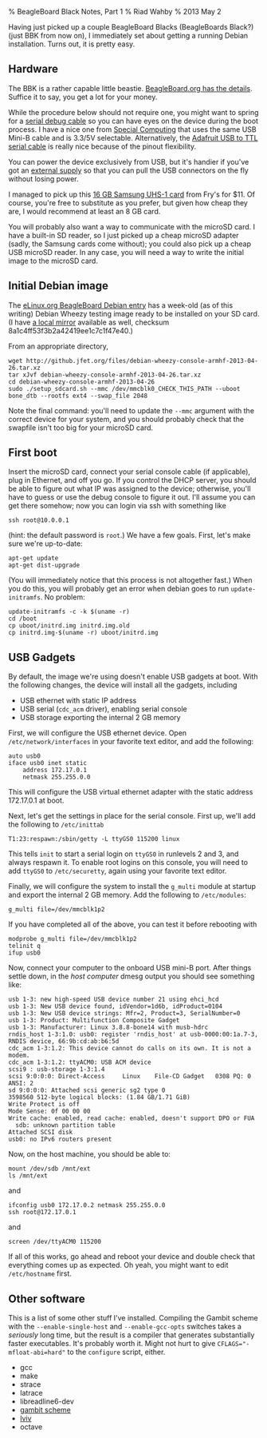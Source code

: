 % BeagleBoard Black Notes, Part 1
% Riad Wahby
% 2013 May 2

Having just picked up a couple BeagleBoard Blacks (BeagleBoards Black?)
(just BBK from now on), I immediately set about getting a running Debian
installation. Turns out, it is pretty easy.

Hardware
--

The BBK is a rather capable little beastie. <a href="http://beagleboard.org/Products/BeagleBone%20Black">BeagleBoard.org has the details</a>. Suffice it to say, you get a lot for your money.

While the procedure below should not require one, you might want to spring for a <a href="http://circuitco.com/support/index.php?title=BeagleBone_Black_Accessories#Serial_Debug_Cables">serial debug cable</a> so you can have eyes on the device during the boot process. I have a nice one from <a href="https://specialcomp.com/beaglebone/#20411">Special Computing</a> that uses the same USB Mini-B cable and is 3.3/5V selectable. Alternatively, the <a href="http://www.adafruit.com/products/954">Adafruit USB to TTL serial cable</a> is really nice because of the pinout flexibility.

You can power the device exclusively from USB, but it's handier if you've got an <a href="http://circuitco.com/support/index.php?title=BeagleBone_Black_Accessories#5VDC_Power_Supplies">external supply</a> so that you can pull the USB connectors on the fly without losing power.

I managed to pick up this <a href="http://www.frys.com/product/7593456">16 GB Samsung UHS-1 card</a> from Fry's for $11. Of course, you're free to substitute as you prefer, but given how cheap they are, I would recommend at least an 8 GB card.

You will probably also want a way to communicate with the microSD card. I have a built-in SD reader, so I just picked up a cheap microSD adapter (sadly, the Samsung cards come without); you could also pick up a cheap USB microSD reader. In any case, you will need a way to write the initial image to the microSD card.

Initial Debian image
--

The <a href="http://elinux.org/BeagleBoardDebian">eLinux.org BeagleBoard Debian entry</a> has a week-old (as of this writing) Debian Wheezy testing image ready to be installed on your SD card. (I have <a href="files/debian-wheezy-console-armhf-2013-04-26.tar.xz">a local mirror</a> available as well, checksum 8a1c4ff53f3b2a42419ee1c7c1f47e40.)

From an appropriate directory,
    
    wget http://github.jfet.org/files/debian-wheezy-console-armhf-2013-04-26.tar.xz
    tar xJvf debian-wheezy-console-armhf-2013-04-26.tar.xz
    cd debian-wheezy-console-armhf-2013-04-26
    sudo ./setup_sdcard.sh --mmc /dev/mmcblk0_CHECK_THIS_PATH --uboot bone_dtb --rootfs ext4 --swap_file 2048

Note the final command: you'll need to update the `--mmc` argument with the correct device for your system, and you should probably check that the swapfile isn't too big for your microSD card.

First boot
--

Insert the microSD card, connect your serial console cable (if applicable), plug in Ethernet, and off you go. If you control the DHCP server, you should be able to figure out what IP was assigned to the device; otherwise, you'll have to guess or use the debug console to figure it out. I'll assume you can get there somehow; now you can login via ssh with something like

    ssh root@10.0.0.1

(hint: the default password is `root`.) We have a few goals. First, let's make sure we're up-to-date:

    apt-get update
    apt-get dist-upgrade

(You will immediately notice that this process is not altogether fast.) When you do this, you will probably get an error when debian goes to run `update-initramfs`. No problem: 

    update-initramfs -c -k $(uname -r)
    cd /boot
    cp uboot/initrd.img initrd.img.old
    cp initrd.img-$(uname -r) uboot/initrd.img

USB Gadgets
--

By default, the image we're using doesn't enable USB gadgets at boot. With the following changes, the device will install all the gadgets, including

* USB ethernet with static IP address
* USB serial (`cdc_acm` driver), enabling serial console
* USB storage exporting the internal 2 GB memory

First, we will configure the USB ethernet device. Open `/etc/network/interfaces` in your favorite text editor, and add the following:

    auto usb0
    iface usb0 inet static
        address 172.17.0.1
        netmask 255.255.0.0

This will configure the USB virtual ethernet adapter with the static address 172.17.0.1 at boot.

Next, let's get the settings in place for the serial console. First up, we'll add the following to `/etc/inittab`

    T1:23:respawn:/sbin/getty -L ttyGS0 115200 linux

This tells `init` to start a serial login on `ttyGS0` in runlevels 2 and 3, and always respawn it. To enable root logins on this console, you will need to add `ttyGS0` to `/etc/securetty`, again using your favorite text editor.

Finally, we will configure the system to install the `g_multi` module at startup and export the internal 2 GB memory. Add the following to `/etc/modules`:

    g_multi file=/dev/mmcblk1p2

If you have completed all of the above, you can test it before rebooting with

    modprobe g_multi file=/dev/mmcblk1p2
    telinit q
    ifup usb0

Now, connect your computer to the onboard USB mini-B port. After things settle down, in the *host computer* dmesg output you should see something like:

    usb 1-3: new high-speed USB device number 21 using ehci_hcd
    usb 1-3: New USB device found, idVendor=1d6b, idProduct=0104
    usb 1-3: New USB device strings: Mfr=2, Product=3, SerialNumber=0
    usb 1-3: Product: Multifunction Composite Gadget
    usb 1-3: Manufacturer: Linux 3.8.8-bone14 with musb-hdrc
    rndis_host 1-3:1.0: usb0: register 'rndis_host' at usb-0000:00:1a.7-3, RNDIS device, 66:9b:cd:ab:b6:5d
    cdc_acm 1-3:1.2: This device cannot do calls on its own. It is not a modem.
    cdc_acm 1-3:1.2: ttyACM0: USB ACM device
    scsi9 : usb-storage 1-3:1.4
    scsi 9:0:0:0: Direct-Access     Linux    File-CD Gadget   0308 PQ: 0 ANSI: 2
    sd 9:0:0:0: Attached scsi generic sg2 type 0
    3598560 512-byte logical blocks: (1.84 GB/1.71 GiB)
    Write Protect is off
    Mode Sense: 0f 00 00 00
    Write cache: enabled, read cache: enabled, doesn't support DPO or FUA
      sdb: unknown partition table
    Attached SCSI disk
    usb0: no IPv6 routers present

Now, on the host machine, you should be able to:

    mount /dev/sdb /mnt/ext
    ls /mnt/ext

and

    ifconfig usb0 172.17.0.2 netmask 255.255.0.0
    ssh root@172.17.0.1

and

    screen /dev/ttyACM0 115200

If all of this works, go ahead and reboot your device and double check that everything comes up as expected. Oh yeah, you might want to edit `/etc/hostname` first.

Other software
--

This is a list of some other stuff I've installed. Compiling the Gambit scheme with the `--enable-single-host` and `--enable-gcc-opts` switches takes a *seriously* long time, but the result is a compiler that generates substantially faster executables. It's probably worth it. Might not hurt to give `CFLAGS="-mfloat-abi=hard"` to the `configure` script, either.

* gcc
* make
* strace
* latrace
* libreadline6-dev
* <a href="http://gambitscheme.org/">gambit scheme</a>
* <a href="http://github.com/kwantam/lviv/">lviv</a>
* octave

